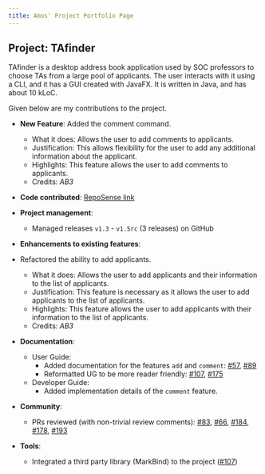 ```yaml
---
title: Amos' Project Portfolio Page
---
```


## Project: TAfinder

TAfinder is a desktop address book application used by SOC professors to choose TAs from a large pool of applicants. 
The user interacts with it using a CLI, and it has a GUI created with JavaFX. It is written in Java, and has about 10 kLoC.

Given below are my contributions to the project.

* **New Feature**: Added the comment command.
  * What it does: Allows the user to add comments to applicants.
  * Justification: This allows flexibility for the user to add any additional information about the applicant.
  * Highlights: This feature allows the user to add comments to applicants.
  * Credits: *AB3*

* **Code contributed**: [RepoSense link]()

* **Project management**:
  * Managed releases `v1.3` - `v1.5rc` (3 releases) on GitHub

* **Enhancements to existing features**:
* Refactored the ability to add applicants.
  * What it does: Allows the user to add applicants and their information to the list of applicants.
  * Justification: This feature is necessary as it allows the user to add applicants to the list of applicants.
  * Highlights: This feature allows the user to add applicants with their information to the list of applicants.
  * Credits: *AB3*

* **Documentation**:
  * User Guide:
    * Added documentation for the features `add` and `comment`: [\#57](), [\#89]()
    * Reformatted UG to be more reader friendly: [\#107](), [\#175]()
  * Developer Guide:
    * Added implementation details of the `comment` feature.

* **Community**:
  * PRs reviewed (with non-trivial review comments): [\#83](), [\#66](), [\#184](), [\#178](), [\#193]()

* **Tools**:
  * Integrated a third party library (MarkBind) to the project ([\#107]())
